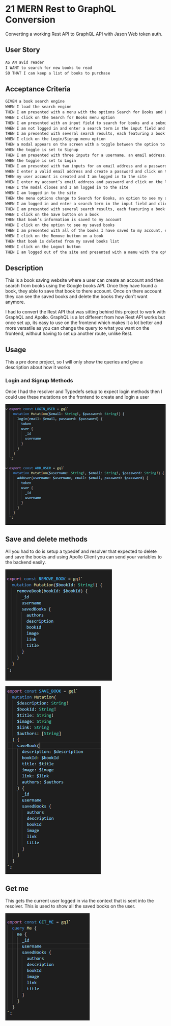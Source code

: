 # 21 MERN Rest to GraphQL Conversion

Converting a working Rest API to GraphQL API with Jason Web token auth.

## User Story

```md
AS AN avid reader
I WANT to search for new books to read
SO THAT I can keep a list of books to purchase
```

## Acceptance Criteria

```md
GIVEN a book search engine
WHEN I load the search engine
THEN I am presented with a menu with the options Search for Books and Login/Signup and an input field to search for books and a submit button
WHEN I click on the Search for Books menu option
THEN I am presented with an input field to search for books and a submit button
WHEN I am not logged in and enter a search term in the input field and click the submit button
THEN I am presented with several search results, each featuring a book’s title, author, description, image, and a link to that book on the Google Books site
WHEN I click on the Login/Signup menu option
THEN a modal appears on the screen with a toggle between the option to log in or sign up
WHEN the toggle is set to Signup
THEN I am presented with three inputs for a username, an email address, and a password, and a signup button
WHEN the toggle is set to Login
THEN I am presented with two inputs for an email address and a password and login button
WHEN I enter a valid email address and create a password and click on the signup button
THEN my user account is created and I am logged in to the site
WHEN I enter my account’s email address and password and click on the login button
THEN I the modal closes and I am logged in to the site
WHEN I am logged in to the site
THEN the menu options change to Search for Books, an option to see my saved books, and Logout
WHEN I am logged in and enter a search term in the input field and click the submit button
THEN I am presented with several search results, each featuring a book’s title, author, description, image, and a link to that book on the Google Books site and a button to save a book to my account
WHEN I click on the Save button on a book
THEN that book’s information is saved to my account
WHEN I click on the option to see my saved books
THEN I am presented with all of the books I have saved to my account, each featuring the book’s title, author, description, image, and a link to that book on the Google Books site and a button to remove a book from my account
WHEN I click on the Remove button on a book
THEN that book is deleted from my saved books list
WHEN I click on the Logout button
THEN I am logged out of the site and presented with a menu with the options Search for Books and Login/Signup and an input field to search for books and a submit button
```

## Description

This is a book saving website where a user can create an account and then search from books using the Google books API. Once they have found a book, they able to save that book to there account. Once on there account they can see the saved books and delete the books they don't want anymore.

I had to convert the Rest API that was sitting behind this project to work with GraphQL and Apollo. GraphQL is a lot different from how Rest API works but once set up, its easy to use on the frontend which makes it a lot better and more versatile as you can change the query to what you want on the frontend, without having to set up another route, unlike Rest.

## Usage

This a pre done project, so I will only show the queries and give a description about how it works

### Login and Signup Methods

Once I had the resolver and Typedefs setup to expect login methods then I could use these mutations on the frontend to create and login a user

![Login and Add user mutation](./readme_images/loginAddUserMutation.png)

## Save and delete methods

All you had to do is setup a typedef and resolver that expected to delete and save the books and using Apollo Client you can send your variables to the backend easily.

![Delete book mutation](./readme_images/deletebook.png)

![Save book mutation](./readme_images/savebook.png)

## Get me

This gets the current user logged in via the context that is sent into the resolver. This is used to show all the saved books on the user.

![Get me](./readme_images/getme.png)
